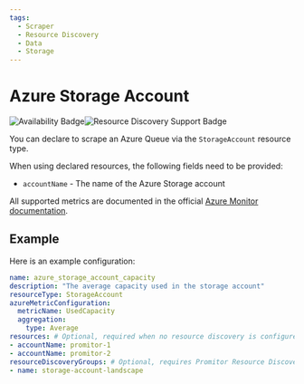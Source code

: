 ```yaml
---
tags:
  - Scraper
  - Resource Discovery
  - Data
  - Storage
---
```


# Azure Storage Account

![Availability Badge](https://img.shields.io/badge/Available%20Starting-v1.3-green.svg)![Resource Discovery Support Badge](https://img.shields.io/badge/Support%20for%20Resource%20Discovery-Yes-green.svg)

You can declare to scrape an Azure Queue via the `StorageAccount` resource type.

When using declared resources, the following fields need to be provided:

- `accountName` - The name of the Azure Storage account

All supported metrics are documented in the official [Azure Monitor documentation](https://learn.microsoft.com/en-us/azure/azure-monitor/essentials/metrics-supported#microsoftstoragestorageaccounts).

## Example

Here is an example configuration:

```yaml
name: azure_storage_account_capacity
description: "The average capacity used in the storage account"
resourceType: StorageAccount
azureMetricConfiguration:
  metricName: UsedCapacity
  aggregation:
    type: Average
resources: # Optional, required when no resource discovery is configured
- accountName: promitor-1
- accountName: promitor-2
resourceDiscoveryGroups: # Optional, requires Promitor Resource Discovery agent (https://docs.promitor.io/latest/how-it-works#using-resource-discovery)
- name: storage-account-landscape
```
